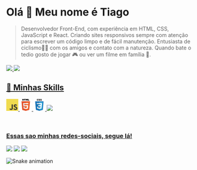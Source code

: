 Olá 👋 Meu nome é Tiago
======================

  > Desenvolvedor Front-End, com experiência em HTML, CSS, JavaScript e React. Criando sites responsivos sempre com atenção para escrever um código limpo e de fácil manutenção.
  Entusiasta de ciclismo🚵‍♂️ com os amigos e contato com a natureza. Quando bate o tedio gosto de jogar 🎮 ou ver um filme em família 🥰.
<div>
  <a href="https://github.com/TiagoSSCarneiro">
  <img height="180em" src="https://github-readme-stats.vercel.app/api?username=TiagoSSCarneiro&show_icons=true&theme=tokyonight&include_all_commits=true&count_private=true"/>
  <img height="180em" src="https://github-readme-stats.vercel.app/api/top-langs/?username=TiagoSSCarneiro&layout=compact&langs_count=6&theme=tokyonight"/>
</div>
  
  ## 🚀 Minhas Skills

<code><img height="32" src="https://raw.githubusercontent.com/github/explore/80688e429a7d4ef2fca1e82350fe8e3517d3494d/topics/javascript/javascript.png" alt="Javascript"/></code>
<code><img height="32" src="https://raw.githubusercontent.com/github/explore/80688e429a7d4ef2fca1e82350fe8e3517d3494d/topics/html/html.png" alt="HTML5"/></code>
<code><img height="32" src="https://raw.githubusercontent.com/github/explore/80688e429a7d4ef2fca1e82350fe8e3517d3494d/topics/css/css.png" alt="CSS"/></code>
  <code><img height="32" src="https://cdn.jsdelivr.net/gh/devicons/devicon/icons/sass/sass-original.svg" /></code>
          
 
 <br>
 
  ### Essas sao minhas redes-sociais, segue lá!
 
<div> 
  <a href="https://www.instagram.com/tiagocarneirodev/"target="_blank"><img src="https://img.shields.io/badge/-Instagram-%23E4405F?style=for-the-badge&logo=instagram&logoColor=white" target="_blank"></a>
  <a href = "mailto:tiagosergio23@gmail.com"><img src="https://img.shields.io/badge/-Gmail-%23333?style=for-the-badge&logo=gmail&logoColor=white" target="_blank"></a>
  <a href="https://www.linkedin.com/in/tiagosscarneiro/"target="_blank"><img src="https://img.shields.io/badge/-LinkedIn-%230077B5?style=for-the-badge&logo=linkedin&logoColor=white" target="_blank"></a> 
 
  ![Snake animation](https://github.com/TiagoSSCarneiro/TiagoSSCarneiro/blob/output/github-contribution-grid-snake.svg)

</div>
